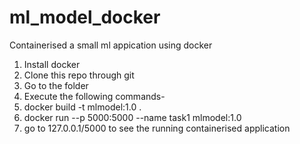 # ml_model_docker
Containerised a small ml appication using docker
1. Install docker
2. Clone this repo through git
3. Go to the folder
4. Execute the following commands-
5. docker build -t mlmodel:1.0 .
6. docker run --p 5000:5000 --name task1 mlmodel:1.0
7. go to 127.0.0.1/5000 to see the running containerised application
